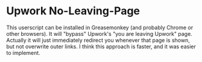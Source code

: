 # Upwork No-Leaving-Page
This userscript can be installed in Greasemonkey (and probably Chrome or other browsers).
It will "bypass" Upwork's "you are leaving Upwork" page.
Actually it will just immediately redirect you whenever that page is shown, but not overwrite outer links.
I think this approach is faster, and it was easier to implement.
